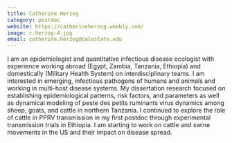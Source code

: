 ```yaml
---
title: Catherine Herzog
category: postdoc
website: https://catherineherzog.weebly.com/
image: c.herzog-4.jpg
email: catherine.herzog@colostate.edu
---
```


I am an epidemiologist and quantitative infectious disease ecologist with experience working abroad (Egypt, Zambia, Tanzania, Ethiopia) and domestically (Military Health System) on interdisciplinary teams. I am interested in emerging, infectious pathogens of humans and animals and working in multi-host disease systems. My dissertation research focused on establishing epidemiological patterns, risk factors, and parameters as well as dynamical modeling of peste des petits ruminants virus dynamics among sheep, goats, and cattle in northern Tanzania. I continued to explore the role of cattle in PPRV transmission in my first postdoc through experimental transmission trials in Ethiopia. I am starting to work on cattle and swine movements in the US and their impact on disease spread. 
